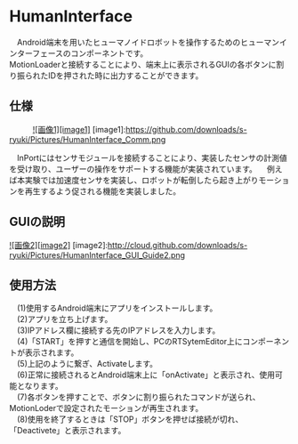HumanInterface
==============
　Android端末を用いたヒューマノイドロボットを操作するためのヒューマンインターフェースのコンポーネントです。  
  MotionLoaderと接続することにより、端末上に表示されるGUIの各ボタンに割り振られたIDを押された時に出力することができます。  

仕様
----
　　　[![画像1][image1]](https://github.com/downloads/s-ryuki/Pictures/HumanInterface_Comm.png)
[image1]:https://github.com/downloads/s-ryuki/Pictures/HumanInterface_Comm.png

　InPortにはセンサモジュールを接続することにより、実装したセンサの計測値を受け取り、ユーザーの操作をサポートする機能が実装されています。
　例えば本実験では加速度センサを実装し、ロボットが転倒したら起き上がりモーションを再生するよう促される機能を実装しました。  

GUIの説明
--------
[![画像2][image2]](http://cloud.github.com/downloads/s-ryuki/Pictures/HumanInterface_GUI_Guide2.png)
[image2]:http://cloud.github.com/downloads/s-ryuki/Pictures/HumanInterface_GUI_Guide2.png

使用方法
--------
　(1)使用するAndroid端末にアプリをインストールします。  
　(2)アプリを立ち上げます。  
　(3)IPアドレス欄に接続する先のIPアドレスを入力します。  
　(4)「START」を押すと通信を開始し、PCのRTSytemEditor上にコンポーネントが表示されます。  
　(5)上記のように繋ぎ、Activateします。  
　(6)正常に接続されるとAndroid端末上に「onActivate」と表示され、使用可能となります。  
　(7)各ボタンを押すことで、ボタンに割り振られたコマンドが送られ、MotionLoderで設定されたモーションが再生されます。  
　(8)使用を終了するときは「STOP」ボタンを押せば接続が切れ、「Deactivete」と表示されます。  
